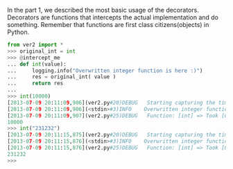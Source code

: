 In the part 1, we described the most basic usage of the decorators. Decorators are functions that intercepts the actual implementation
and do something. Remember that functions are first class citizens(objects) in Python.

```python
from ver2 import *
>>> original_int = int
>>> @intercept_me
... def int(value):
...     logging.info("Overwritten integer function is here :)")
...     res = original_int( value )
...     return res
... 
>>> int(10000)
[2013-07-09 20:11:09,906](ver2.py#20)DEBUG   Starting capturing the time of the executing 'int'
[2013-07-09 20:11:09,906](<stdin>#3)INFO    Overwritten integer function is here :)
[2013-07-09 20:11:09,907](ver2.py#25)DEBUG   Function: [int] => Took [0:00:00.000226]
10000
>>> int("231232")
[2013-07-09 20:11:15,875](ver2.py#20)DEBUG   Starting capturing the time of the executing 'int'
[2013-07-09 20:11:15,876](<stdin>#3)INFO    Overwritten integer function is here :)
[2013-07-09 20:11:15,876](ver2.py#25)DEBUG   Function: [int] => Took [0:00:00.000315]
231232
>>> 

```
